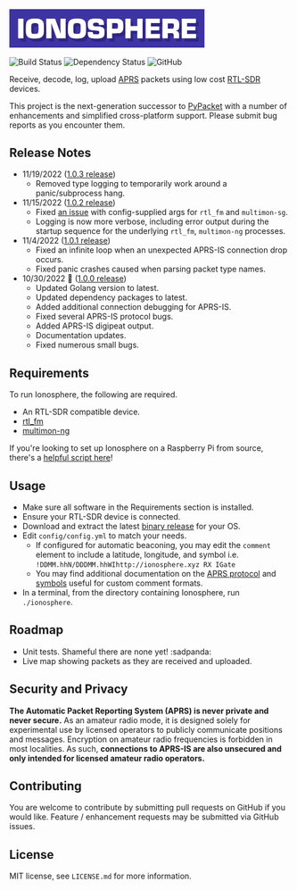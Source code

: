 <img src="./logo.png" alt="Ionosphere Logo" width="350">

![Build Status](https://github.com/cceremuga/ionosphere/actions/workflows/ci.yml/badge.svg) ![Dependency Status](https://github.com/cceremuga/ionosphere/actions/workflows/dependency-review.yml/badge.svg) ![GitHub](https://img.shields.io/github/license/cceremuga/ionosphere)

Receive, decode, log, upload [APRS](http://www.aprs.org/) packets using low cost [RTL-SDR](http://osmocom.org/projects/sdr/wiki/rtl-sdr) devices.

This project is the next-generation successor to [PyPacket](https://github.com/cceremuga/pypacket) with a number of enhancements and simplified cross-platform support. Please submit bug reports as you encounter them.

## Release Notes

* 11/19/2022 ([1.0.3 release](https://github.com/cceremuga/ionosphere/releases/tag/v1.0.3))
    * Removed type logging to temporarily work around a panic/subprocess hang.
* 11/15/2022 ([1.0.2 release](https://github.com/cceremuga/ionosphere/releases/tag/v1.0.2))
    * Fixed [an issue](https://github.com/cceremuga/ionosphere/issues/18) with config-supplied args for `rtl_fm` and `multimon-sg`.
    * Logging is now more verbose, including error output during the startup sequence for the underlying `rtl_fm`, `multimon-ng` processes.
* 11/4/2022 ([1.0.1 release](https://github.com/cceremuga/ionosphere/releases/tag/v1.0.1))
    * Fixed an infinite loop when an unexpected APRS-IS connection drop occurs.
    * Fixed panic crashes caused when parsing packet type names.
* 10/30/2022 🎃 ([1.0.0 release](https://github.com/cceremuga/ionosphere/releases/tag/v1.0.0))
    * Updated Golang version to latest.
    * Updated dependency packages to latest.
    * Added additional connection debugging for APRS-IS.
    * Fixed several APRS-IS protocol bugs.
    * Added APRS-IS digipeat output.
    * Documentation updates.
    * Fixed numerous small bugs.

## Requirements

To run Ionosphere, the following are required.

* An RTL-SDR compatible device.
* [rtl_fm](http://osmocom.org/projects/sdr/wiki/rtl-sdr)
* [multimon-ng](https://github.com/EliasOenal/multimon-ng)

If you're looking to set up Ionosphere on a Raspberry Pi from source, there's a [helpful script here](https://github.com/g7gpr/rpiionosphereinstaller)!

## Usage

* Make sure all software in the Requirements section is installed.
* Ensure your RTL-SDR device is connected.
* Download and extract the latest [binary release](https://github.com/cceremuga/ionosphere/releases/) for your OS.
* Edit `config/config.yml` to match your needs.
  * If configured for automatic beaconing, you may edit the `comment` element to include a latitude, longitude, and symbol i.e. `!DDMM.hhN/DDDMM.hhWIhttp://ionosphere.xyz RX IGate`
  * You may find additional documentation on the [APRS protocol](http://www.aprs.net/vm/DOS/PROTOCOL.HTM) and [symbols](http://www.aprs.org/symbols.html) useful for custom comment formats.
* In a terminal, from the directory containing Ionosphere, run `./ionosphere`.

## Roadmap

* Unit tests. Shameful there are none yet! :sadpanda:
* Live map showing packets as they are received and uploaded.

## Security and Privacy

**The Automatic Packet Reporting System (APRS) is never private and never secure.** As an amateur radio mode, it is designed solely for experimental use by licensed operators to publicly communicate positions and messages. Encryption on amateur radio frequencies is forbidden in most localities. As such, **connections to APRS-IS are also unsecured and only intended for licensed amateur radio operators.**

## Contributing

You are welcome to contribute by submitting pull requests on GitHub if you would like. Feature / enhancement requests may be submitted via GitHub issues.

## License

MIT license, see `LICENSE.md` for more information.
